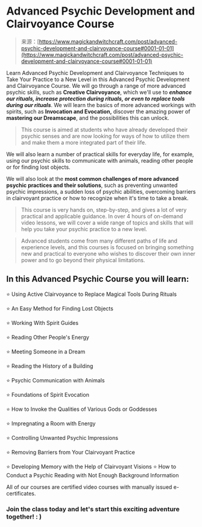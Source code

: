 <!--yml
category: 未分类
date: 2024-06-12 18:32:15
-->

# Advanced Psychic Development and Clairvoyance Course

> 来源：[https://www.magickandwitchcraft.com/post/advanced-psychic-development-and-clairvoyance-course#0001-01-01](https://www.magickandwitchcraft.com/post/advanced-psychic-development-and-clairvoyance-course#0001-01-01)

Learn Advanced Psychic Development and Clairvoyance Techniques to Take Your Practice to a New Level in this Advanced Psychic Development and Clairvoyance Course. We will go through a range of more advanced psychic skills, such as **Creative Clairvoyance**, which we'll use to ***enhance our rituals, increase protection during rituals, or even to replace tools during our rituals***. We will learn the basics of more advanced workings with spirits, such as **Invocation and Evocation,** discover the amazing power of **mastering our Dreamscape**, and the possibilities this can unlock.

> This course is aimed at students who have already developed their psychic senses and are now looking for ways of how to utilize them and make them a more integrated part of their life.

We will also learn a number of practical skills for everyday life, for example, using our psychic skills to communicate with animals, reading other people or for finding lost objects.

We will also look at the **most common challenges of more advanced psychic practices and their solutions**, such as preventing unwanted psychic impressions, a sudden loss of psychic abilities, overcoming barriers in clairvoyant practice or how to recognize when it's time to take a break.

> This course is very hands on, step-by-step, and gives a lot of very practical and applicable guidance. In over 4 hours of on-demand video lessons, we will cover a wide range of topics and skills that will help you take your psychic practice to a new level.

> Advanced students come from many different paths of life and experience levels, and this courses is focused on bringing something new and practical to everyone who wishes to discover their own inner power and to go beyond their physical limitations.

## In this Advanced Psychic Course you will learn:

⭐ Using Active Clairvoyance to Replace Magical Tools During Rituals

⭐ An Easy Method for Finding Lost Objects

⭐ Working With Spirit Guides

⭐ Reading Other People's Energy

⭐ Meeting Someone in a Dream

⭐ Reading the History of a Building

⭐ Psychic Communication with Animals

⭐ Foundations of Spirit Evocation

⭐ How to Invoke the Qualities of Various Gods or Goddesses

⭐ Impregnating a Room with Energy

⭐ Controlling Unwanted Psychic Impressions

⭐ Removing Barriers from Your Clairvoyant Practice

⭐ Developing Memory with the Help of Clairvoyant Visions  ⭐ How to Conduct a Psychic Reading with Not Enough Background Information

All of our courses are certified video courses with manually issued e-certificates.

### Join the class today and let's start this exciting adventure together! : )